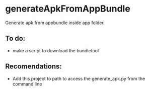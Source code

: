 # generateApkFromAppBundle
Generate apk from appbundle inside app folder.

## To do:
* make a script to download the bundletool

## Recomendations:
* Add this project to path to access the generate_apk.py from the command line